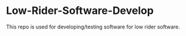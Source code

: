 # Low-Rider-Software-Develop
This repo is used for developing/testing software for low rider software.
